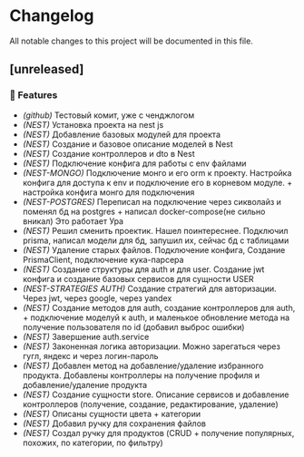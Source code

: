 # Changelog

All notable changes to this project will be documented in this file.

## [unreleased]

### 🚀 Features

- *(github)* Тестовый комит, уже с ченджлогом
- *(NEST)* Установка проекта на nest js
- *(NEST)* Добавление базовых модулей для проекта
- *(NEST)* Создание и базовое описание моделей в Nest
- *(NEST)* Создание контроллеров и dto в Nest
- *(NEST)* Подключение конфига для работы с env файлами
- *(NEST-MONGO)* Подключение монго и его orm к проекту. Настройка конфига для доступа к env и подключение его в корневом модуле. + настройка конфига монго для подключения
- *(NEST-POSTGRES)* Переписал на подключение через сикволайз и поменял бд на postgres + написал docker-compose(не сильно вникал) Это работает Ура
- *(NEST)* Решил сменить проектик. Нашел поинтереснее. Подключил prisma, написал модели для бд, запушил их, сейчас бд с таблицами
- *(NEST)* Удаление старых файлов. Подключение конфига, Создание PrismaClient, подключение кука-парсера
- *(NEST)* Создание структуры для auth и для user. Создание jwt конфига и создание базовых сервисов для сущности USER
- *(NEST-STRATEGIES AUTH)* Создание стратегий для авторизации. Через jwt, через google, через yandex
- *(NEST)* Создание методов для auth, создание контроллеров для auth, + подключение моделуй к auth, и маленькое обновление метода на получение пользователя по id (добавил выброс ошибки)
- *(NEST)* Завершение auth.service
- *(NEST)* Законенная логика авторизации. Можно зарегаться через гугл, яндекс и через логин-пароль
- *(NEST)* Добавлен метод на добавление/удаление избранного продукта. Добавлены контроллеры на получение профиля и добавление/удаление продукта
- *(NEST)* Создание сущности store. Описание сервисов и добавление контроллеров (получение, создание, редактирование, удаление)
- *(NEST)* Описаны сущности цвета + категории
- *(NEST)* Добавил ручку для сохранения файлов
- *(NEST)* Создал ручку для продуктов (CRUD + получение популярных, похожих, по категории, по фильтру)

<!-- generated by git-cliff -->
